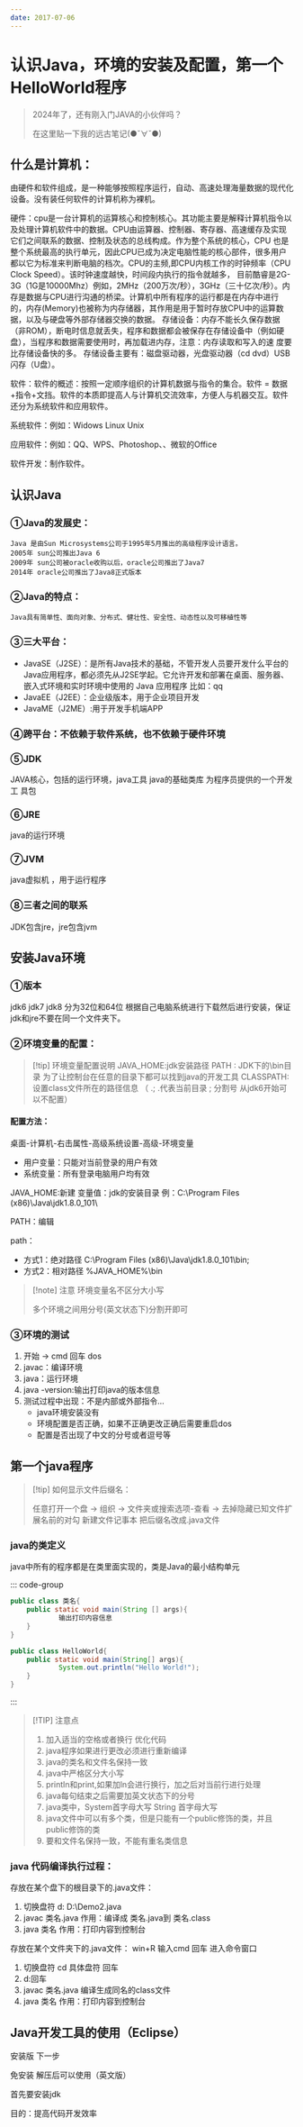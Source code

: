 ```yaml
---
date: 2017-07-06
---
```

# 认识Java，环境的安装及配置，第一个HelloWorld程序

> 2024年了，还有刚入门JAVA的小伙伴吗？
> 
> 在这里贴一下我的远古笔记(●ˇ∀ˇ●)
## 什么是计算机：

由硬件和软件组成，是一种能够按照程序运行，自动、高速处理海量数据的现代化设备。没有装任何软件的计算机称为裸机。

硬件：cpu是一台计算机的运算核心和控制核心。其功能主要是解释计算机指令以及处理计算机软件中的数据。CPU由运算器、控制器、寄存器、高速缓存及实现它们之间联系的数据、控制及状态的总线构成。作为整个系统的核心，CPU 也是整个系统最高的执行单元，因此CPU已成为决定电脑性能的核心部件，很多用户都以它为标准来判断电脑的档次。CPU的主频,即CPU内核工作的时钟频率（CPU Clock Speed）。该时钟速度越快，时间段内执行的指令就越多， 目前酷睿是2G-3G（1G是10000Mhz）例如，2MHz（200万次/秒），3GHz（三十亿次/秒）。内存是数据与CPU进行沟通的桥梁。计算机中所有程序的运行都是在内存中进行的，内存(Memory)也被称为内存储器，其作用是用于暂时存放CPU中的运算数据，以及与硬盘等外部存储器交换的数据。
存储设备：内存不能长久保存数据（非ROM），断电时信息就丢失，程序和数据都会被保存在存储设备中（例如硬盘），当程序和数据需要使用时，再加载进内存，注意：内存读取和写入的速    度要比存储设备快的多。 存储设备主要有：磁盘驱动器，光盘驱动器（cd dvd）USB闪存（U盘）。

软件：软件的概述：按照一定顺序组织的计算机数据与指令的集合。软件 = 数据+指令+文挡。软件的本质即提高人与计算机交流效率，方便人与机器交互。软件还分为系统软件和应用软件。

系统软件：例如：Widows   Linux  Unix 

应用软件：例如：QQ、WPS、Photoshop、、微软的Office

软件开发：制作软件。

## 认识Java
### ①Java的发展史：
    Java 是由Sun Microsystems公司于1995年5月推出的高级程序设计语言。
    2005年 sun公司推出Java 6
    2009年 sun公司被oracle收购以后，oracle公司推出了Java7
    2014年 oracle公司推出了Java8正式版本
### ②Java的特点：
    Java具有简单性、面向对象、分布式、健壮性、安全性、动态性以及可移植性等
### ③三大平台：
- JavaSE（J2SE）：是所有Java技术的基础，不管开发人员要开发什么平台的Java应用程序，都必须先从J2SE学起。它允许开发和部署在桌面、服务器、嵌入式环境和实时环境中使用的   Java 应用程序 比如：qq
- JavaEE（J2EE）：企业级版本，用于企业项目开发
- JavaME（J2ME）:用于开发手机端APP
### ④跨平台：不依赖于软件系统，也不依赖于硬件环境
### ⑤JDK
JAVA核心，包括的运行环境，java工具 java的基础类库  为程序员提供的一个开发工 具包
### ⑥JRE
java的运行环境
### ⑦JVM
java虚拟机 ，用于运行程序
### ⑧三者之间的联系
JDK包含jre，jre包含jvm
## 安装Java环境
### ①版本
jdk6  jdk7  jdk8  分为32位和64位   根据自己电脑系统进行下载然后进行安装，保证jdk和jre不要在同一个文件夹下。
### ②环境变量的配置：
 
> [!tip] 环境变量配置说明
> JAVA_HOME:jdk安装路径
   PATH  :  JDK下的\bin目录  为了让控制台在任意的目录下都可以找到java的开发工具
   CLASSPATH: 设置class文件所在的路径信息 （ .;   .代表当前目录      ; 分割号    从jdk6开始可以不配置）
#### 配置方法：

桌面-计算机-右击属性-高级系统设置-高级-环境变量

- 用户变量：只能对当前登录的用户有效
- 系统变量：所有登录电脑用户均有效

JAVA_HOME:新建  变量值：jdk的安装目录 例：C:\Program Files (x86)\Java\jdk1.8.0_101\

PATH：编辑  

path：

- 方式1：绝对路径  C:\Program Files (x86)\Java\jdk1.8.0_101\bin;
- 方式2：相对路径  %JAVA_HOME%\bin

> [!note] 注意
> 环境变量名不区分大小写
>
> 多个环境之间用分号(英文状态下)分割开即可

### ③环境的测试

1. 开始   ->   cmd   回车  dos
2. javac：编译环境
3. java：运行环境
4. java -version:输出打印java的版本信息
5. 测试过程中出现：不是内部或外部指令...
    - java环境安装没有
    - 环境配置是否正确，如果不正确更改正确后需要重启dos
    - 配置是否出现了中文的分号或者逗号等

## 第一个java程序

> [!tip] 如何显示文件后缀名：
>
> 任意打开一个盘  -> 组织  -> 文件夹或搜索选项-查看 -> 去掉隐藏已知文件扩展名前的对勾
> 新建文件记事本 把后缀名改成.java文件

### java的类定义

java中所有的程序都是在类里面实现的，类是Java的最小结构单元

::: code-group 
``` java [语法]
public class 类名{
    public static void main(String [] args){
            输出打印内容信息
    }
}
```
``` java [示例]
public class HelloWorld{
    public static void main(String[] args){
            System.out.println("Hello World!");
    }
}
```
:::

> [!TIP] 注意点
> 1. 加入适当的空格或者换行  优化代码
> 2. java程序如果进行更改必须进行重新编译
> 3. java的类名和文件名保持一致
> 4. java中严格区分大小写
> 5. println和print,如果加ln会进行换行，加之后对当前行进行处理
> 6. java每句结束之后需要加英文状态下的分号
> 7. java类中，System首字母大写 String 首字母大写
> 8. java文件中可以有多个类，但是只能有一个public修饰的类，并且public修饰的类
> 9. 要和文件名保持一致，不能有重名类信息
 
### java 代码编译执行过程：

存放在某个盘下的根目录下的.java文件：

1. 切换盘符  d:      D:\Demo2.java
2. javac  类名.java 作用：编译成 类名.java到 类名.class
3. java  类名  作用：打印内容到控制台

存放在某个文件夹下的.java文件： win+R 输入cmd 回车 进入命令窗口

1. 切换盘符  cd 具体盘符 回车
2. d:回车
3. javac 类名.java 编译生成同名的class文件
4. java  类名  作用：打印内容到控制台

## Java开发工具的使用（Eclipse）

   安装版  下一步

   免安装   解压后可以使用（英文版）

   首先要安装jdk 

   目的：提高代码开发效率
